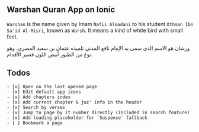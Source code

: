 ## Warshan Quran App on Ionic

`Warshan` is the name given by Imam `Nafii Almadani` to his student `Othman Ibn Sa'id Al-Misri`, known as `Warsh`. It means a kind of white bird with small feet.

<div direction="rtl">ورشان هو الاسم الذي سمى به اﻹمام نافع المدني تلميذه عثمان بن سعيد المصري، وهو نوع من الطيور أبيض اللون قصير اﻷقدام.</div>

## Todos

    - [x] Open on the last opened page
    - [x] Edit default app icons
    - [x] Add chapters index
    - [x] Add current chapter & juz' info in the header
    - [x] Search by verses
    - [x] Jump to page by it number directly (included in search feature)
    - [x] Add loading placeholder for `Suspense` fallback
    - [ ] Bookmark a page
